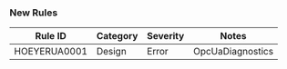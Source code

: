 ﻿### New Rules

| Rule ID      | Category | Severity | Notes|
|--------------|----------|----------|-------| 
| HOEYERUA0001 | Design | Error | OpcUaDiagnostics |